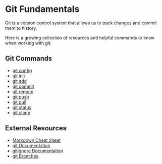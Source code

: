 # Git Fundamentals

Git is a version control system that allows us to track changes and commit them to history.

Here is a growing collection of resources and helpful commands to know when working with git.

## Git Commands
- [git config](./Config.md)
- [git init](./Init.md)
- [git add](./Add.md)
- [git commit](./Commit.md)
- [git remote](./Remote.md)
- [git push](./Push.md)
- [git pull](./Pull.md)
- [git status](./Status.md)
- [git clone](./Clone.md)

## External Resources
- [Markdown Cheat Sheet](https://www.markdownguide.org/cheat-sheet)
- [git Documentation](https://git-scm.com/docs)
- [gitignore Documentation](https://git-scm.com/docs/gitignore)
- [git Branches](https://git-scm.com/book/en/v2/Git-Branching-Branches-in-a-Nutshell)